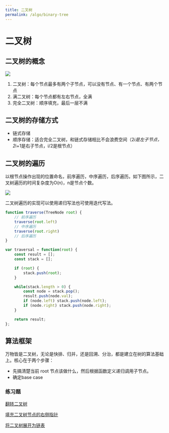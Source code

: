 ```yaml
---
title: 二叉树
permalink: /algo/binary-tree
---
```


# 二叉树

## 二叉树的概念

![](https://static001.geekbang.org/resource/image/09/2b/09c2972d56eb0cf67e727deda0e9412b.jpg)

1. 二叉树：每个节点最多有两个子节点，可以没有节点、有一个节点、有两个节点
2. 满二叉树：每个节点都有左右节点，全满
3. 完全二叉树：顺序填充，最后一层不满

## 二叉树的存储方式

- 链式存储
- 顺序存储：适合完全二叉树，和链式存储相比不会浪费空间（2*i是左子节点，2*i+1是右子节点，i/2是根节点）

## 二叉树的遍历

以根节点操作出现的位置命名，前序遍历，中序遍历，后序遍历。如下图所示，二叉树遍历的时间复杂度为O(n)，n是节点个数。

![](https://static001.geekbang.org/resource/image/ab/16/ab103822e75b5b15c615b68560cb2416.jpg)

二叉树遍历的实现可以使用递归写法也可使用迭代写法。

``` js
function traverse(TreeNode root) {
    // 前序遍历
    traverse(root.left)
    // 中序遍历
    traverse(root.right)
    // 后序遍历
}
```

``` js
var traversal = function(root) {
    const result = [];
    const stack = [];

    if (root) {
        stack.push(root);
    }

    while(stack.length > 0) {
        const node = stack.pop();
        result.push(node.val);
        if (node.left) stack.push(node.left);
        if (node.right) stack.push(node.right);
    }

    return result;
};
```

## 算法框架

万物皆是二叉树，无论是快排、归并，还是回溯、分治，都是建立在树的算法基础上。核心在于两个步骤：
- 先搞清楚当前 root 节点该做什么，然后根据函数定义递归调用子节点。
- 确定base case

### 练习题

[翻转二叉树](https://leetcode-cn.com/problems/binary-tree-postorder-traversal/)

[填充二叉树节点的右侧指针](https://leetcode-cn.com/problems/populating-next-right-pointers-in-each-node/)

[将二叉树展开为链表](https://leetcode-cn.com/problems/flatten-binary-tree-to-linked-list/)